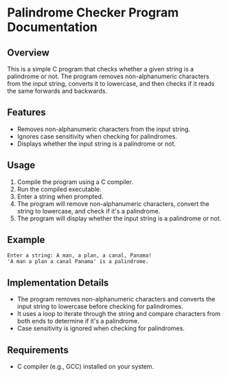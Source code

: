 # Palindrome Checker Program Documentation

## Overview

This is a simple C program that checks whether a given string is a palindrome or not. The program removes non-alphanumeric characters from the input string, converts it to lowercase, and then checks if it reads the same forwards and backwards.

## Features

- Removes non-alphanumeric characters from the input string.
- Ignores case sensitivity when checking for palindromes.
- Displays whether the input string is a palindrome or not.

## Usage

1. Compile the program using a C compiler.
2. Run the compiled executable.
3. Enter a string when prompted.
4. The program will remove non-alphanumeric characters, convert the string to lowercase, and check if it's a palindrome.
5. The program will display whether the input string is a palindrome or not.

## Example

```
Enter a string: A man, a plan, a canal, Panama!
'A man a plan a canal Panama' is a palindrome.
```

## Implementation Details

- The program removes non-alphanumeric characters and converts the input string to lowercase before checking for palindromes.
- It uses a loop to iterate through the string and compare characters from both ends to determine if it's a palindrome.
- Case sensitivity is ignored when checking for palindromes.

## Requirements

- C compiler (e.g., GCC) installed on your system.


